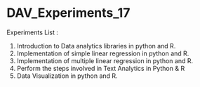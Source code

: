 # DAV_Experiments_17
Experiments List :
1. Introduction to Data analytics libraries in python and R.
2. Implementation of simple linear regression in python and R.
3. Implementation of multiple linear regression in python and R.
7. Perform the steps involved in Text Analytics in Python & R
11. Data Visualization in python and R.

